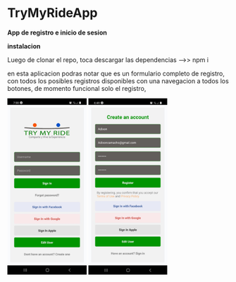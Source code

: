 # TryMyRideApp

**App de registro e inicio de sesion**

**instalacion**

Luego de clonar el repo, toca descargar las dependencias -->> npm i

en esta aplicacion podras notar que es un formulario completo de registro, con todos los posibles registros disponibles
con una navegacion a todos los botones,
de momento funcional solo el registro,

<img display='inline-blok' height="400px" src="./captures/WhatsApp Image 2022-03-14 at 7.00.29 PM.jpeg">
<img display='inline-blok' height="400px" src="./captures/WhatsApp Image 2022-03-14 at 6.49.50 PM.jpeg">